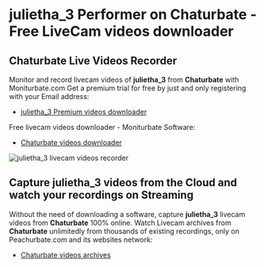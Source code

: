 # julietha_3 Performer on Chaturbate - Free LiveCam videos downloader

## Chaturbate Live Videos Recorder

Monitor and record livecam videos of **julietha_3** from **Chaturbate** with Moniturbate.com
Get a premium trial for free by just and only registering with your Email address:
* [julietha_3 Premium videos downloader](https://moniturbate.com/request-demo-licence-key.html)

Free livecam videos downloader - Moniturbate Software:
* [Chaturbate videos downloader](https://moniturbate.com/moniturbate-download-software.html)

![julietha_3 livecam videos recorder](https://peachurnet.com/templates/moniturbate-software.png)


## Capture julietha_3 videos from the Cloud and watch your recordings on Streaming

Without the need of downloading a software, capture **julietha_3** livecam videos from **Chaturbate** 100% online.
Watch Livecam archives from **Chaturbate** unlimitedly from thousands of existing recordings, only on Peachurbate.com and its websites network:
* [Chaturbate videos archives](https://peachurnet.com/)